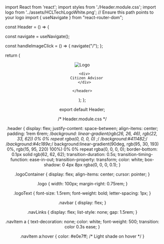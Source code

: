 import React from 'react';
import styles from './Header.module.css';
import logo from '../assets/HCLTechLogoWhite.png'; // Ensure this path points to your logo
import { useNavigate } from "react-router-dom";



const Header = () => {
  
  const navigate = useNavigate();

  const handleImageClick = () => {
    navigate("/");
  };
  
  return (
    <header className={styles.header}>
      <div className={styles.logoContainer} onClick={handleImageClick}>
        <img src={logo} alt="Logo" className={styles.logo}/>
      </div>
      
      <div>
        Citizen Advisor
      </div>
      
    </header>
  );
};

export default Header;




/* Header.module.css */

.header {
  display: flex;
  justify-content: space-between;
  align-items: center;
  padding: 1rem 6rem;
/*background: linear-gradient(rgb(26, 26, 46), rgb(22, 33, 62)) 0% 0% repeat rgba(0, 0, 0, 0) ;*/
/*background:#411482;*/
/*background:#4c189e;*/
background:linear-gradient(90deg, rgb(95, 30, 193) 0%, rgb(15, 95, 220) 100%) 0% 0% repeat rgba(0, 0, 0, 0);
    border-bottom: 0.1px solid rgb(62, 62, 62);
transition-duration: 0.5s;
    transition-timing-function: ease-in-out;
    transition-property: transform;
color: white;
  box-shadow: 0 4px 8px rgba(0, 0, 0, 0.1);
}


    

.logoContainer {
  display: flex;
  align-items: center;
  cursor: pointer;
}

.logo {
  width: 100px;
  margin-right: 0.75rem;
}

.logoText {
  font-size: 1.5rem;
  font-weight: bold;
  letter-spacing: 1px;
}

.navbar {
  display: flex;
}

.navLinks {
  display: flex;
  list-style: none;
  gap: 1.5rem;
}

.navItem a {
  text-decoration: none;
  color: white;
  font-weight: 500;
  transition: color 0.3s ease;
}

.navItem a:hover {
  color: #e0e7ff; /* Light shade on hover */
}
